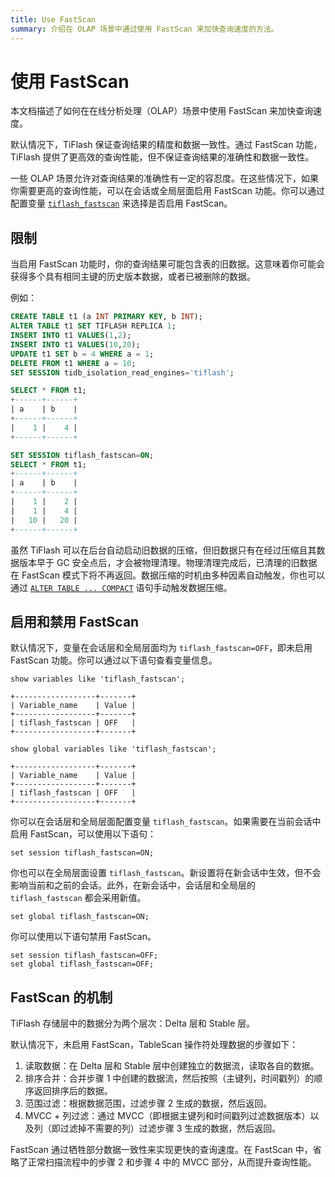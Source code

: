 ```yaml
---
title: Use FastScan
summary: 介绍在 OLAP 场景中通过使用 FastScan 来加快查询速度的方法。
---
```


# 使用 FastScan

本文档描述了如何在在线分析处理（OLAP）场景中使用 FastScan 来加快查询速度。

默认情况下，TiFlash 保证查询结果的精度和数据一致性。通过 FastScan 功能，TiFlash 提供了更高效的查询性能，但不保证查询结果的准确性和数据一致性。

一些 OLAP 场景允许对查询结果的准确性有一定的容忍度。在这些情况下，如果你需要更高的查询性能，可以在会话或全局层面启用 FastScan 功能。你可以通过配置变量 [`tiflash_fastscan`](/system-variables.md#tiflash_fastscan-new-in-v630) 来选择是否启用 FastScan。

## 限制

当启用 FastScan 功能时，你的查询结果可能包含表的旧数据。这意味着你可能会获得多个具有相同主键的历史版本数据，或者已被删除的数据。

例如：

```sql
CREATE TABLE t1 (a INT PRIMARY KEY, b INT);
ALTER TABLE t1 SET TIFLASH REPLICA 1;
INSERT INTO t1 VALUES(1,2);
INSERT INTO t1 VALUES(10,20);
UPDATE t1 SET b = 4 WHERE a = 1;
DELETE FROM t1 WHERE a = 10;
SET SESSION tidb_isolation_read_engines='tiflash';

SELECT * FROM t1;
+------+------+
| a    | b    |
+------+------+
|    1 |    4 |
+------+------+

SET SESSION tiflash_fastscan=ON;
SELECT * FROM t1;
+------+------+
| a    | b    |
+------+------+
|    1 |    2 |
|    1 |    4 |
|   10 |   20 |
+------+------+
```

虽然 TiFlash 可以在后台自动启动旧数据的压缩，但旧数据只有在经过压缩且其数据版本早于 GC 安全点后，才会被物理清理。物理清理完成后，已清理的旧数据在 FastScan 模式下将不再返回。数据压缩的时机由多种因素自动触发，你也可以通过 [`ALTER TABLE ... COMPACT`](/sql-statements/sql-statement-alter-table-compact.md) 语句手动触发数据压缩。

## 启用和禁用 FastScan

默认情况下，变量在会话层和全局层面均为 `tiflash_fastscan=OFF`，即未启用 FastScan 功能。你可以通过以下语句查看变量信息。

```
show variables like 'tiflash_fastscan';

+------------------+-------+
| Variable_name    | Value |
+------------------+-------+
| tiflash_fastscan | OFF   |
+------------------+-------+
```

```
show global variables like 'tiflash_fastscan';

+------------------+-------+
| Variable_name    | Value |
+------------------+-------+
| tiflash_fastscan | OFF   |
+------------------+-------+
```

你可以在会话层和全局层面配置变量 `tiflash_fastscan`。如果需要在当前会话中启用 FastScan，可以使用以下语句：

```
set session tiflash_fastscan=ON;
```

你也可以在全局层面设置 `tiflash_fastscan`。新设置将在新会话中生效，但不会影响当前和之前的会话。此外，在新会话中，会话层和全局层的 `tiflash_fastscan` 都会采用新值。

```
set global tiflash_fastscan=ON;
```

你可以使用以下语句禁用 FastScan。

```
set session tiflash_fastscan=OFF;
set global tiflash_fastscan=OFF;
```

## FastScan 的机制

TiFlash 存储层中的数据分为两个层次：Delta 层和 Stable 层。

默认情况下，未启用 FastScan，TableScan 操作符处理数据的步骤如下：

1. 读取数据：在 Delta 层和 Stable 层中创建独立的数据流，读取各自的数据。
2. 排序合并：合并步骤 1 中创建的数据流，然后按照（主键列，时间戳列）的顺序返回排序后的数据。
3. 范围过滤：根据数据范围，过滤步骤 2 生成的数据，然后返回。
4. MVCC + 列过滤：通过 MVCC（即根据主键列和时间戳列过滤数据版本）以及列（即过滤掉不需要的列）过滤步骤 3 生成的数据，然后返回。

FastScan 通过牺牲部分数据一致性来实现更快的查询速度。在 FastScan 中，省略了正常扫描流程中的步骤 2 和步骤 4 中的 MVCC 部分，从而提升查询性能。